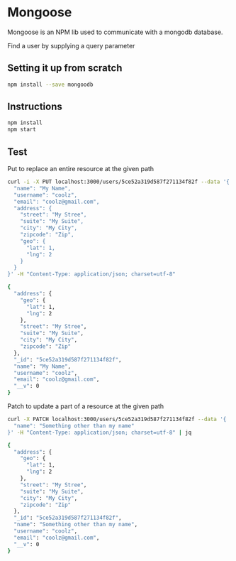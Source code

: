 # Mongoose

Mongoose is an NPM lib used to communicate with a mongodb database.

Find a user by supplying a query parameter

## Setting it up from scratch

```sh
npm install --save mongoodb
```

## Instructions

```sh
npm install
npm start
```

## Test

Put to replace an entire resource at the given path

```sh
curl -i -X PUT localhost:3000/users/5ce52a319d587f271134f82f --data '{
  "name": "My Name",
  "username": "coolz",
  "email": "coolz@gmail.com",
  "address": {
    "street": "My Stree",
    "suite": "My Suite",
    "city": "My City",
    "zipcode": "Zip",
    "geo": {
      "lat": 1,
      "lng": 2
    }
  }
}' -H "Content-Type: application/json; charset=utf-8"

{
  "address": {
    "geo": {
      "lat": 1,
      "lng": 2
    },
    "street": "My Stree",
    "suite": "My Suite",
    "city": "My City",
    "zipcode": "Zip"
  },
  "_id": "5ce52a319d587f271134f82f",
  "name": "My Name",
  "username": "coolz",
  "email": "coolz@gmail.com",
  "__v": 0
}
```

Patch to update a part of a resource at the given path

```sh
curl -X PATCH localhost:3000/users/5ce52a319d587f271134f82f --data '{
  "name": "Something other than my name"
}' -H "Content-Type: application/json; charset=utf-8" | jq

{
  "address": {
    "geo": {
      "lat": 1,
      "lng": 2
    },
    "street": "My Stree",
    "suite": "My Suite",
    "city": "My City",
    "zipcode": "Zip"
  },
  "_id": "5ce52a319d587f271134f82f",
  "name": "Something other than my name",
  "username": "coolz",
  "email": "coolz@gmail.com",
  "__v": 0
}
```